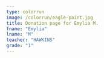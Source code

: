 ```yaml
---
type: colorrun
image: /colorrun/eagle-paint.jpg
title: Donation page for Emylia M.
fname: "Emylia"
lname: "M"
teacher: "HAWKINS"
grade: "1"
---
```


